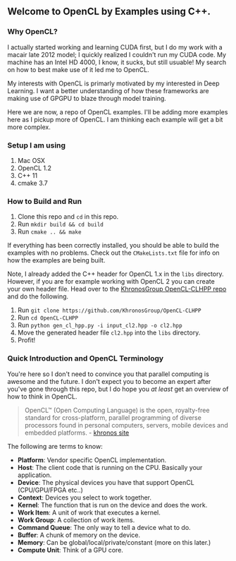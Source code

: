 Welcome to OpenCL by Examples using C++.
-

### Why OpenCL? 
I actually started working and learning CUDA first, but I do
my work with a macair late 2012 model; I quickly realized
I couldn't run my CUDA code. My machine has an Intel HD 4000, I know, it sucks, 
but still usuable! My search on how to best make use of it led me to OpenCL.

My interests with OpenCL is primarly motivated by my interested in Deep Learning.
I want a better understanding of how these frameworks are making use 
of GPGPU to blaze through model training.

Here we are now, a repo of OpenCL examples. I'll be adding more
examples here as I pickup more of OpenCL. I am thinking each example will
get a bit more complex. 

### Setup I am using
1. Mac OSX
2. OpenCL 1.2
3. C++ 11
4. cmake 3.7

### How to Build and Run
1. Clone this repo and `cd` in this repo.
2. Run `mkdir build && cd build`
3. Run `cmake .. && make`

If everything has been correctly installed, you should be able to build 
the examples with no problems. Check out the `CMakeLists.txt` file for info
on how the examples are being built.

Note, I already added the C++ header for OpenCL 1.x in the `libs` directory.
However, if you are for example working with OpenCL 2 you can create your own
header file. Head over to the [KhronosGroup OpenCL-CLHPP repo](https://github.com/KhronosGroup/OpenCL-CLHPP)
and do the following.

1. Run `git clone https://github.com/KhronosGroup/OpenCL-CLHPP`
2. Run `cd OpenCL-CLHPP`
3. Run `python gen_cl_hpp.py -i input_cl2.hpp -o cl2.hpp`
4. Move the generated header file `cl2.hpp` into the `libs` directory.
5. Profit!

### Quick Introduction and OpenCL Terminology
You're here so I don't need to convince you that parallel computing is awesome
and the future. I don't expect you to become an expert after you've gone through this repo,
but I do hope you _at least_ get an overview of how to think in OpenCL.
 
> OpenCL™ (Open Computing Language) is the open, 
royalty-free standard for cross-platform, 
parallel programming of diverse processors 
found in personal computers, servers, 
mobile devices and embedded platforms. - [khronos site](https://www.khronos.org/)

The following are terms to know:

* **Platform**: Vendor specific OpenCL implementation.
* **Host**: The client code that is running on the CPU. Basically your application.
* **Device**: The physical devices you have that support OpenCL (CPU/GPU/FPGA etc..)
* **Context**: Devices you select to work together.
* **Kernel**: The function that is run on the device and does the work.
* **Work Item**: A unit of work that executes a kernel.
* **Work Group**: A collection of work items.
* **Command Queue**: The only way to tell a device what to do.
* **Buffer**: A chunk of memory on the device.
* **Memory**: Can be global/local/private/constant (more on this later.)
* **Compute Unit**: Think of a GPU core. 